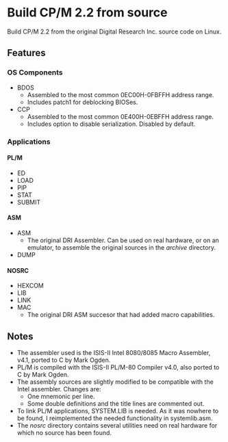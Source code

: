 # Build CP/M 2.2 from source

Build CP/M 2.2 from the original Digital Research Inc. source code on Linux.

## Features

### OS Components

* BDOS
  * Assembled to the most common 0EC00H-0FBFFH address range.
  * Includes patch1 for deblocking BIOSes.
* CCP
  * Assembled to the most common 0E400H-0EBFFH address range.
  * Includes option to disable serialization. Disabled by default.

### Applications

#### PL/M

* ED
* LOAD
* PIP
* STAT
* SUBMIT

#### ASM

* ASM
  * The original DRI Assembler. Can be used on real hardware, or on an emulator, to assemble the original sources in the _archive_ directory.
* DUMP

#### NOSRC

* HEXCOM
* LIB
* LINK
* MAC
  * The original DRI ASM succesor that had added macro capabilities.

## Notes

* The assembler used is the ISIS-II Intel 8080/8085 Macro Assembler, v4.1, ported to C by Mark Ogden.
* PL/M is compiled with the ISIS-II PL/M-80 Compiler v4.0, also ported to C by Mark Ogden.
* The assembly sources are slightly modified to be compatible with the Intel assembler. Changes are:
  * One mnemonic per line.
  * Some double definitions and the title lines are commented out.
* To link PL/M applications, SYSTEM.LIB is needed. As it was nowhere to be found, I reimplemented the needed functionality in systemlib.asm.
* The _nosrc_ directory contains several utilities need on real hardware for which no source has been found.

